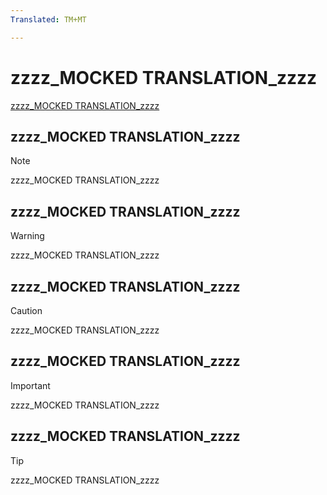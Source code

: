 ```yaml
---
Translated: TM+MT

---
```

# zzzz_MOCKED TRANSLATION_zzzz

[zzzz_MOCKED TRANSLATION_zzzz](https://woieoiwjef.com)


## zzzz_MOCKED TRANSLATION_zzzz

> [!NOTE]
> zzzz_MOCKED TRANSLATION_zzzz

## zzzz_MOCKED TRANSLATION_zzzz

> [!WARNING]
> zzzz_MOCKED TRANSLATION_zzzz

## zzzz_MOCKED TRANSLATION_zzzz

> [!CAUTION]
> zzzz_MOCKED TRANSLATION_zzzz

## zzzz_MOCKED TRANSLATION_zzzz

> [!IMPORTANT]
> zzzz_MOCKED TRANSLATION_zzzz

## zzzz_MOCKED TRANSLATION_zzzz

> [!TIP]
> zzzz_MOCKED TRANSLATION_zzzz
